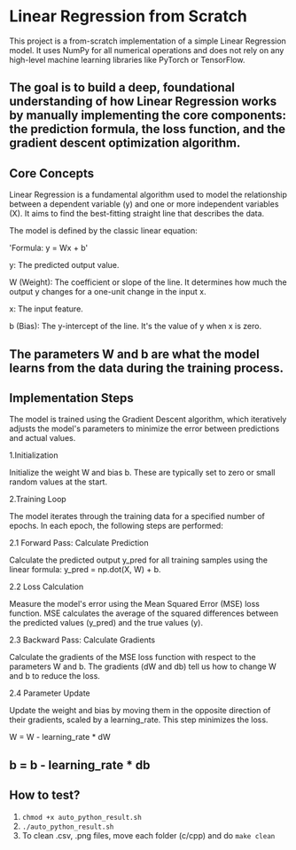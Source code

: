 # Linear Regression from Scratch
This project is a from-scratch implementation of a simple Linear Regression model. It uses NumPy for all numerical operations and does not rely on any high-level machine learning libraries like PyTorch or TensorFlow.

The goal is to build a deep, foundational understanding of how Linear Regression works by manually implementing the core components: the prediction formula, the loss function, and the gradient descent optimization algorithm.
------------------------------------------------------------------------------------------------------------------------------------------------------------------
## Core Concepts
Linear Regression is a fundamental algorithm used to model the relationship between a dependent variable (y) and one or more independent variables (X). It aims to find the best-fitting straight line that describes the data.

The model is defined by the classic linear equation:

'Formula: y = Wx + b'

y: The predicted output value.

W (Weight): The coefficient or slope of the line. It determines how much the output y changes for a one-unit change in the input x.

x: The input feature.

b (Bias): The y-intercept of the line. It's the value of y when x is zero.

The parameters W and b are what the model learns from the data during the training process.
------------------------------------------------------------------------------------------------------------------------------------------------------------------
## Implementation Steps
The model is trained using the Gradient Descent algorithm, which iteratively adjusts the model's parameters to minimize the error between predictions and actual values.

1.Initialization

Initialize the weight W and bias b. These are typically set to zero or small random values at the start.

2.Training Loop

The model iterates through the training data for a specified number of epochs. In each epoch, the following steps are performed:

2.1 Forward Pass: Calculate Prediction

Calculate the predicted output y_pred for all training samples using the linear formula: y_pred = np.dot(X, W) + b.

2.2 Loss Calculation

Measure the model's error using the Mean Squared Error (MSE) loss function. MSE calculates the average of the squared differences between the predicted values (y_pred) and the true values (y).

2.3 Backward Pass: Calculate Gradients

Calculate the gradients of the MSE loss function with respect to the parameters W and b. The gradients (dW and db) tell us how to change W and b to reduce the loss.

2.4 Parameter Update

Update the weight and bias by moving them in the opposite direction of their gradients, scaled by a learning_rate. This step minimizes the loss.

W  =  W  -  learning_rate * dW

b  =  b  -  learning_rate * db
------------------------------------------------------------------------------------------------------------------------------------------------------------------
## How to test?
1. `chmod +x auto_python_result.sh`
2. `./auto_python_result.sh`
3. To clean .csv, .png files, move each folder (c/cpp) and do `make clean`